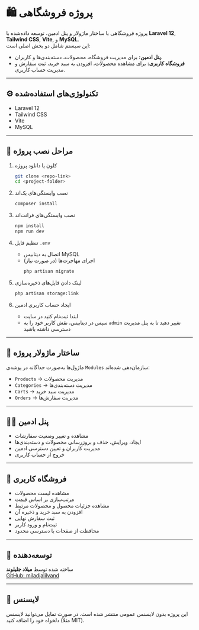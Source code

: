 # 🛍️ پروژه فروشگاهی

پروژه فروشگاهی با ساختار ماژولار و پنل ادمین، توسعه داده‌شده با **Laravel 12**, **Tailwind CSS**, **Vite**, و **MySQL**.  
این سیستم شامل دو بخش اصلی است:  
- **پنل ادمین:** برای مدیریت فروشگاه، محصولات، دسته‌بندی‌ها و کاربران.  
- **فروشگاه کاربری:** برای مشاهده محصولات، افزودن به سبد خرید، ثبت سفارش و مدیریت حساب کاربری.

---

## ⚙️ تکنولوژی‌های استفاده‌شده
- Laravel 12  
- Tailwind CSS  
- Vite  
- MySQL  

---

## 🚀 مراحل نصب پروژه

1. کلون یا دانلود پروژه  
   ```bash
   git clone <repo-link>
   cd <project-folder>
   ```

2. نصب وابستگی‌های بک‌اند  
   ```bash
   composer install
   ```

3. نصب وابستگی‌های فرانت‌اند  
   ```bash
   npm install
   npm run dev
   ```

4. تنظیم فایل `.env`  
   - اتصال به دیتابیس MySQL  
   - اجرای مهاجرت‌ها (در صورت نیاز)
     ```bash
     php artisan migrate
     ```

5. لینک دادن فایل‌های ذخیره‌سازی  
   ```bash
   php artisan storage:link
   ```

6. ایجاد حساب کاربری ادمین  
   - ابتدا ثبت‌نام کنید در سایت  
   - سپس در دیتابیس، نقش کاربر خود را به `admin` تغییر دهید تا به پنل مدیریت دسترسی داشته باشید

---

## 🧩 ساختار ماژولار پروژه

ماژول‌ها به‌صورت جداگانه در پوشه‌ی `Modules` سازمان‌دهی شده‌اند:

- `Products` → مدیریت محصولات  
- `Categories` → مدیریت دسته‌بندی‌ها  
- `Carts` → مدیریت سبد خرید  
- `Orders` → مدیریت سفارش‌ها  

---

## 👨‍💼 پنل ادمین

- مشاهده و تغییر وضعیت سفارشات  
- ایجاد، ویرایش، حذف و بروزرسانی محصولات و دسته‌بندی‌ها  
- مدیریت کاربران و تعیین دسترسی ادمین  
- خروج از حساب کاربری  

---

## 🛒 فروشگاه کاربری

- مشاهده لیست محصولات  
- مرتب‌سازی بر اساس قیمت  
- مشاهده جزئیات محصول و محصولات مرتبط  
- افزودن به سبد خرید و ذخیره آن  
- ثبت سفارش نهایی  
- ثبت‌نام و ورود کاربر  
- محافظت از صفحات با دسترسی محدود  

---

## 👤 توسعه‌دهنده

ساخته شده توسط **میلاد جلیلوند**  
[GitHub: miladjalilvand](https://github.com/miladjalilvand)

---

## 📜 لایسنس
این پروژه بدون لایسنس عمومی منتشر شده است. در صورت تمایل می‌توانید لایسنس دلخواه خود را اضافه کنید (مثلاً MIT).

